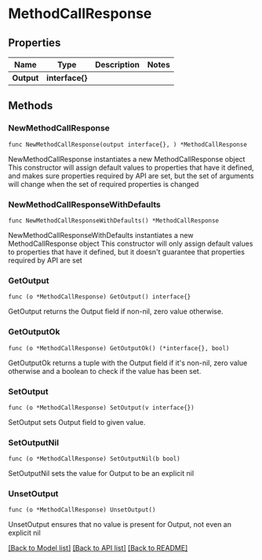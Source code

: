 # MethodCallResponse

## Properties

Name | Type | Description | Notes
------------ | ------------- | ------------- | -------------
**Output** | **interface{}** |  | 

## Methods

### NewMethodCallResponse

`func NewMethodCallResponse(output interface{}, ) *MethodCallResponse`

NewMethodCallResponse instantiates a new MethodCallResponse object
This constructor will assign default values to properties that have it defined,
and makes sure properties required by API are set, but the set of arguments
will change when the set of required properties is changed

### NewMethodCallResponseWithDefaults

`func NewMethodCallResponseWithDefaults() *MethodCallResponse`

NewMethodCallResponseWithDefaults instantiates a new MethodCallResponse object
This constructor will only assign default values to properties that have it defined,
but it doesn't guarantee that properties required by API are set

### GetOutput

`func (o *MethodCallResponse) GetOutput() interface{}`

GetOutput returns the Output field if non-nil, zero value otherwise.

### GetOutputOk

`func (o *MethodCallResponse) GetOutputOk() (*interface{}, bool)`

GetOutputOk returns a tuple with the Output field if it's non-nil, zero value otherwise
and a boolean to check if the value has been set.

### SetOutput

`func (o *MethodCallResponse) SetOutput(v interface{})`

SetOutput sets Output field to given value.


### SetOutputNil

`func (o *MethodCallResponse) SetOutputNil(b bool)`

 SetOutputNil sets the value for Output to be an explicit nil

### UnsetOutput
`func (o *MethodCallResponse) UnsetOutput()`

UnsetOutput ensures that no value is present for Output, not even an explicit nil

[[Back to Model list]](../README.md#documentation-for-models) [[Back to API list]](../README.md#documentation-for-api-endpoints) [[Back to README]](../README.md)


